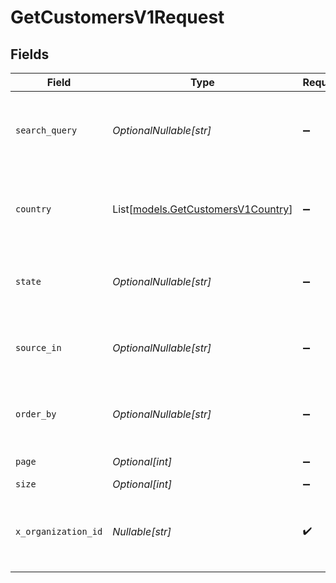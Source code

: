 # GetCustomersV1Request


## Fields

| Field                                                                    | Type                                                                     | Required                                                                 | Description                                                              | Example                                                                  |
| ------------------------------------------------------------------------ | ------------------------------------------------------------------------ | ------------------------------------------------------------------------ | ------------------------------------------------------------------------ | ------------------------------------------------------------------------ |
| `search_query`                                                           | *OptionalNullable[str]*                                                  | :heavy_minus_sign:                                                       | Search term to filter customers by name or other details                 | John                                                                     |
| `country`                                                                | List[[models.GetCustomersV1Country](../models/getcustomersv1country.md)] | :heavy_minus_sign:                                                       | Country code in ISO 3166-1 alpha-2 format (e.g., 'US')                   | US                                                                       |
| `state`                                                                  | *OptionalNullable[str]*                                                  | :heavy_minus_sign:                                                       | State or province code to filter customers                               | CA                                                                       |
| `source_in`                                                              | *OptionalNullable[str]*                                                  | :heavy_minus_sign:                                                       | Filter customers by source (comma-separated)                             | SHOPIFY,API                                                              |
| `order_by`                                                               | *OptionalNullable[str]*                                                  | :heavy_minus_sign:                                                       | Comma-separated list of fields to sort results by.                       | created_at,street_1,street_2,city,state,postal_code,country,status       |
| `page`                                                                   | *Optional[int]*                                                          | :heavy_minus_sign:                                                       | Page number                                                              |                                                                          |
| `size`                                                                   | *Optional[int]*                                                          | :heavy_minus_sign:                                                       | Page size                                                                |                                                                          |
| `x_organization_id`                                                      | *Nullable[str]*                                                          | :heavy_check_mark:                                                       | The unique identifier for the organization making the request            | org_12345                                                                |